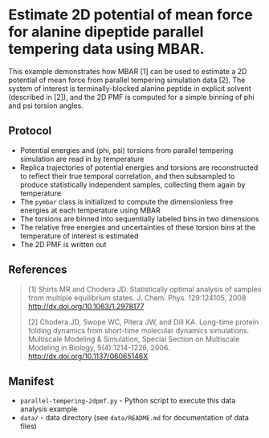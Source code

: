 # Estimate 2D potential of mean force for alanine dipeptide parallel tempering data using MBAR.

This example demonstrates how MBAR [1] can be used to estimate a 2D potential of mean force from parallel tempering simulation data [2].
The system of interest is terminally-blocked alanine peptide in explicit solvent (described in [2]), and the 2D PMF is computed for a simple binning of phi and psi torsion angles.

## Protocol

* Potential energies and (phi, psi) torsions from parallel tempering simulation are read in by temperature
* Replica trajectories of potential energies and torsions are reconstructed to reflect their true temporal correlation, and then subsampled to produce statistically independent samples, collecting them again by temperature
* The `pymbar` class is initialized to compute the dimensionless free energies at each temperature using MBAR
* The torsions are binned into sequentially labeled bins in two dimensions
* The relative free energies and uncertainties of these torsion bins at the temperature of interest is estimated
* The 2D PMF is written out

## References

>  [1] Shirts MR and Chodera JD. Statistically optimal analysis of samples from multiple equilibrium states.
>  J. Chem. Phys. 129:124105, 2008
>  http://dx.doi.org/10.1063/1.2978177
>
>  [2] Chodera JD, Swope WC, Pitera JW, and Dill KA. Long-time protein folding dynamics from short-time molecular dynamics simulations.
>  Multiscale Modeling & Simulation, Special Section on Multiscale Modeling in Biology, 5(4):1214-1226, 2006.
>  http://dx.doi.org/10.1137/06065146X

## Manifest

* `parallel-tempering-2dpmf.py` - Python script to execute this data analysis example
* `data/` - data directory (see `data/README.md` for documentation of data files)
